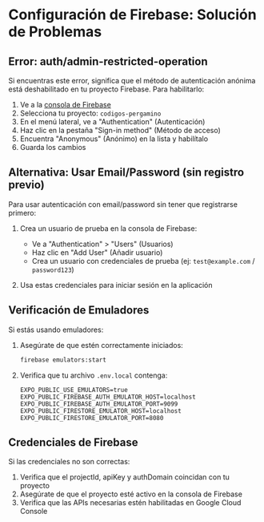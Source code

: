 # Configuración de Firebase: Solución de Problemas

## Error: auth/admin-restricted-operation

Si encuentras este error, significa que el método de autenticación anónima está deshabilitado en tu proyecto Firebase. Para habilitarlo:

1. Ve a la [consola de Firebase](https://console.firebase.google.com/)
2. Selecciona tu proyecto: `codigos-pergamino`
3. En el menú lateral, ve a "Authentication" (Autenticación)
4. Haz clic en la pestaña "Sign-in method" (Método de acceso)
5. Encuentra "Anonymous" (Anónimo) en la lista y habilítalo
6. Guarda los cambios

## Alternativa: Usar Email/Password (sin registro previo)

Para usar autenticación con email/password sin tener que registrarse primero:

1. Crea un usuario de prueba en la consola de Firebase:
   - Ve a "Authentication" > "Users" (Usuarios)
   - Haz clic en "Add User" (Añadir usuario)
   - Crea un usuario con credenciales de prueba (ej: `test@example.com` / `password123`)

2. Usa estas credenciales para iniciar sesión en la aplicación

## Verificación de Emuladores

Si estás usando emuladores:

1. Asegúrate de que estén correctamente iniciados:
   ```bash
   firebase emulators:start
   ```

2. Verifica que tu archivo `.env.local` contenga:
   ```
   EXPO_PUBLIC_USE_EMULATORS=true
   EXPO_PUBLIC_FIREBASE_AUTH_EMULATOR_HOST=localhost
   EXPO_PUBLIC_FIREBASE_AUTH_EMULATOR_PORT=9099
   EXPO_PUBLIC_FIRESTORE_EMULATOR_HOST=localhost
   EXPO_PUBLIC_FIRESTORE_EMULATOR_PORT=8080
   ```

## Credenciales de Firebase

Si las credenciales no son correctas:

1. Verifica que el projectId, apiKey y authDomain coincidan con tu proyecto
2. Asegúrate de que el proyecto esté activo en la consola de Firebase
3. Verifica que las APIs necesarias estén habilitadas en Google Cloud Console
